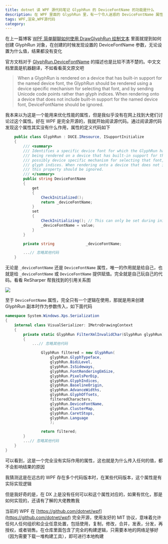 ```yaml
---
title: dotnet 读 WPF 源代码笔记 GlyphRun 的 DeviceFontName 的功能是什么
description: 在 WPF 里面的 GlyphRun 里，有一个令人迷惑的 DeviceFontName 属性，似乎给这个属性传入什么值，结果都不会有变更。通过阅读源代码，可以了解到，这是一个没什么用途的属性。本文将告诉大家这个属性的细节逻辑
tags: WPF,渲染,WPF源代码
category: 
---
```


<!-- CreateTime:2023/1/11 17:03:35 -->
<!-- 博客 -->
<!-- 标签：WPF，渲染，WPF源代码 -->
<!-- 发布 -->

在上一篇博客 [WPF 简单聊聊如何使用 DrawGlyphRun 绘制文本](https://blog.lindexi.com/post/WPF-%E7%AE%80%E5%8D%95%E8%81%8A%E8%81%8A%E5%A6%82%E4%BD%95%E4%BD%BF%E7%94%A8-DrawGlyphRun-%E7%BB%98%E5%88%B6%E6%96%87%E6%9C%AC.html ) 里面就提到如何创建 GlyphRun 对象，在创建的时候发现设置的 DeviceFontName 参数，无论设置为什么值，结果都没有变化

官方文档对于 [GlyphRun.DeviceFontName](https://learn.microsoft.com/zh-cn/dotnet/api/system.windows.media.glyphrun.devicefontname) 的描述也是比较不清不楚的。中文文档里面是机器翻译，不如看看英文原文吧

> When a GlyphRun is rendered on a device that has built-in support for the named device font, the GlyphRun should be rendered using a device specific mechanism for selecting that font, and by sending Unicode code points rather than glyph indices. When rendering onto a device that does not include built-in support for the named device font, DeviceFontName should be ignored.

我本来以为这是一个能用来优化性能的属性，但是我似乎没有在网上找到大佬们讨论过这个属性。好在 WPF 是完全开源的，我就开始阅读源代码。通过阅读源代码发现这个属性其实没有什么作用，属性的定义代码如下

```csharp
    public class GlyphRun : DUCE.IResource, ISupportInitialize
    {
        /// <summary>
        /// Identifies a specific device font for which the GlyphRun has been optimized. When a GlyphRun is
        /// being rendered on a device that has built-in support for this named font, then the GlyphRun should be rendered using a
        /// possibly device specific mechanism for selecting that font, and by sending the Unicode codepoints rather than the
        /// glyph indices. When rendering onto a device that does not include built-in support for the named font,
        /// this property should be ignored.
        /// </summary>
        public string DeviceFontName
        {
            get
            {
                CheckInitialized();
                return _deviceFontName;
            }
            set
            {
                CheckInitializing(); // This can only be set during initialization.
                _deviceFontName = value;
            }
        }

        private string              _deviceFontName;

        ...// 忽略其他代码
    }
```

无论是 `_deviceFontName` 还是 `DeviceFontName` 属性，唯一的作用就是给自己，也就是给 `_deviceFontName` 或 `DeviceFontName` 提供赋值。完全就是自己玩自己的代码。看看 ReSharper 帮我找到的引用关系图

<!-- ![](image/dotnet 读 WPF 源代码笔记 GlyphRun 的 DeviceFontName 的功能是什么/dotnet 读 WPF 源代码笔记 GlyphRun 的 DeviceFontName 的功能是什么0.png) -->

![](http://cdn.lindexi.site/lindexi%2F2023111177506058.jpg)

至于 `DeviceFontName` 属性，完全只有一个逻辑在使用，那就是用来创建 GlyphRun 副本时作为参数传入，如下面代码

```csharp
namespace System.Windows.Xps.Serialization
{
    internal class VisualSerializer: IMetroDrawingContext
    {
        private static GlyphRun FilterXmlInvalidChar(GlyphRun glyphRun)
        {
            ...// 忽略其他代码

                GlyphRun filtered = new GlyphRun(
                    glyphRun.GlyphTypeface,
                    glyphRun.BidiLevel,
                    glyphRun.IsSideways,
                    glyphRun.FontRenderingEmSize,
                    glyphRun.PixelsPerDip,
                    glyphRun.GlyphIndices,
                    glyphRun.BaselineOrigin,
                    glyphRun.AdvanceWidths,
                    glyphRun.GlyphOffsets,
                    filteredCharacters,
                    glyphRun.DeviceFontName,
                    glyphRun.ClusterMap,
                    glyphRun.CaretStops,
                    glyphRun.Language
                    );

                return filtered;
        }
        ...// 忽略其他代码
    }
}
```

可以看到，这是一个完全没有实际作用的属性，这也就是为什么传入任何的值，都不会影响结果的原因

我猜测这是在远古的 WPF 存在多个代码版本时，在某些代码版本，这个属性是有实际实现逻辑

但是我好奇的是，在 DX 上是没有任何可以和这个属性对应的，如果有优化，那是如何实现的，还请有了解的大佬教教我

当前的 WPF 在 [https://github.com/dotnet/wpf](https://github.com/dotnet/wpf) 完全开源，使用友好的 MIT 协议，意味着允许任何人任何组织和企业任意处置，包括使用，复制，修改，合并，发表，分发，再授权，或者销售。在仓库里面包含了完全的构建逻辑，只需要本地的网络足够好（因为需要下载一堆构建工具），即可进行本地构建
